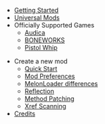 * [Getting Started](gettingstarted.md)
* [Universal Mods](games/universal.md)
* Officially Supported Games
    - [Audica](games/audica.md)
    - [BONEWORKS](games/boneworks.md)
    - [Pistol Whip](games/pistolwhip.md)
- Create a new mod
    - [Quick Start](modders/quickstart.md)
    - [Mod Preferences](modders/preferences.md)
    - [MelonLoader differences](modders/melonloaderdifferences.md)
    - [Reflection](modders/reflection.md)
    - [Method Patching](modders/patching.md)
    - [Xref Scanning](modders/xrefscanning.md)
- [Credits](credits.md)

